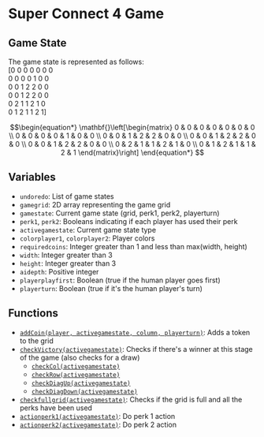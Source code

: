 # Super Connect 4 Game

## Game State
The game state is represented as follows:</br>
[0 0 0 0 0 0 0 </br>
 0 0 0 0 1 0 0</br>
 0 0 1 2 2 0 0</br>
 0 0 1 2 2 0 0</br>
 0 2 1 1 2 1 0</br>
 0 1 2 1 1 2 1]</br>

 $$\begin{equation*}
\mathbf{}\left[\begin{matrix}
0 & 0 & 0 & 0 & 0 & 0 & 0 
\\ 0 & 0 & 0 & 0 & 1 & 0 & 0 
\\ 0 & 0 & 1 & 2 & 2 & 0 & 0
\\ 0 & 0 & 1 & 2 & 2 & 0 & 0 
\\ 0 & 0 & 1 & 2 & 2 & 0 & 0 
\\ 0 & 2 & 1 & 1 & 2 & 1 & 0 
\\ 0 & 1 & 2 & 1 & 1 & 2 & 1
\end{matrix}\right] 
\end{equation*}
$$

## Variables
- `undoredo`: List of game states
- `gamegrid`: 2D array representing the game grid
- `gamestate`: Current game state (grid, perk1, perk2, playerturn)
- `perk1`, `perk2`: Booleans indicating if each player has used their perk
- `activegamestate`: Current game state type
- `colorplayer1`, `colorplayer2`: Player colors
- `requiredcoins`: Integer greater than 1 and less than max(width, height)
- `width`: Integer greater than 3
- `height`: Integer greater than 3
- `aidepth`: Positive integer
- `playerplayfirst`: Boolean (true if the human player goes first)
- `playerturn`: Boolean (true if it's the human player's turn)

## Functions
- [`addCoin(player, activegamestate, column, playerturn)`](./algorithms/addCoin.md): Adds a token to the grid
- [`checkVictory(activegamestate)`](./algorithms/checkVictory.md): Checks if there's a winner at this stage of the game (also checks for a draw)
    - [`checkCol(activegamestate)`](./algorithms/checkCol.md)
    - [`checkRow(activegamestate)`](./algorithms/checkRow.md)
    - [`checkDiagUp(activegamestate)`](./algorithms/checkUpDiag.md)
    - [`checkDiagDown(activegamestate)`](./algorithms/checkDownDiag.md)
- [`checkfullgrid(activegamestate)`](./algorithms/checkFullGrid.md): Checks if the grid is full and all the perks have been used
- [`actionperk1(activegamestate)`](./algorithms/actionperk1.md): Do perk 1 action
- [`actionperk2(activegamestate)`](./algorithms/actionperk2.md): Do perk 2 action

  


